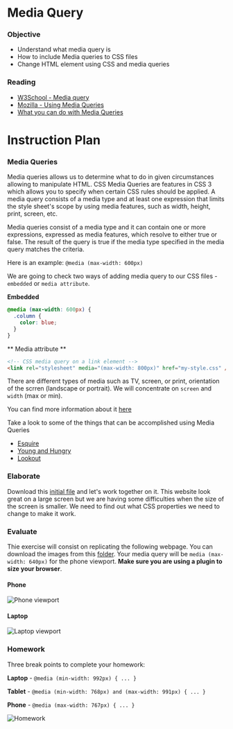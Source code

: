 # Media Query

### Objective

* Understand what media query is
* How to include Media queries to CSS files
* Change HTML element using CSS and media queries

### Reading

* [W3School - Media query](http://www.w3schools.com/cssref/css3_pr_mediaquery.asp)
* [Mozilla - Using Media Queries](https://developer.mozilla.org/en-US/docs/Web/CSS/Media_Queries/Using_media_queries)
* [What you can do with Media Queries](http://mediaqueri.es/)

# Instruction Plan

### Media Queries

Media queries allows us to determine what to do in given circumstances allowing to manipulate HTML. CSS Media Queries are features in CSS 3 which allows you to specify when certain CSS rules should be applied. A media query consists of a media type and at least one expression that limits the style sheet's scope by using media features, such as width, height, print, screen, etc.

Media  queries consist of a media type and it can contain one or more expressions, expressed as media features, which resolve to either true or false. The result of the query is true if the media type specified in the media query matches the criteria.

Here is an example:
`@media (max-width: 600px)`

We are going to check two ways of adding media query to our CSS files - `embedded` or `media attribute`.

**Embedded**

```css
@media (max-width: 600px) {
  .column {
    color: blue;
  }
}
```

** Media attribute **
```html
<!-- CSS media query on a link element -->
<link rel="stylesheet" media="(max-width: 800px)" href="my-style.css" />
```

There are different types of media such as TV, screen, or print, orientation of the scrren (landscape or portrait). We will concentrate on `screen` and `width` (max or min).

You can find more information about it [here](http://cssmediaqueries.com/what-are-css-media-queries.html)

Take a look to some of the things that can be accomplished using Media Queries

* [Esquire](http://www.esquire.co.uk)
* [Young and Hungry](http://youngandhungry.co/)
* [Lookout](https://www.lookout.com/)

### Elaborate

Download this [initial file](../exercises/11/media-query-elaborate.zip) and let's work together on it. This website look great on a large screen but we are having some difficulties when the size of the screen is smaller. We need to find out what CSS properties we need to change to make it work.

### Evaluate

Thie exercise will consist on replicating the following webpage. You can download the images from this [folder](../exercises/11/evaluate). Your media query will be `media (max-width: 640px)` for the phone viewport. **Make sure you are using a plugin to size your browser**.

#### Phone

![Phone viewport](../images/11/evaluate-phone.png)

#### Laptop

![Laptop viewport](../images/11/evaluate-laptop.png)

### Homework

Three break points to complete your homework:

**Laptop** - `@media (min-width: 992px) { ... }`

**Tablet** - `@media (min-width: 768px) and (max-width: 991px) { ... }`

**Phone** - `@media (max-width: 767px) { ... }`

![Homework](../images/11/homework.jpg)
